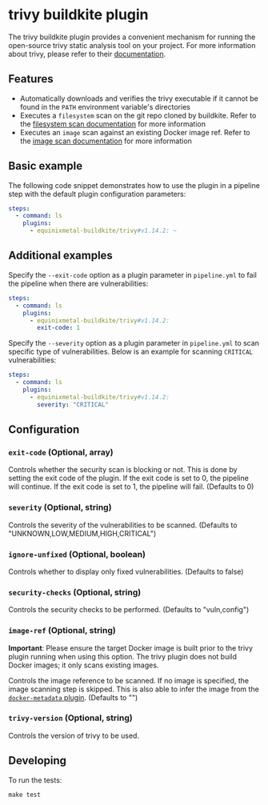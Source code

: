 # trivy buildkite plugin

The trivy buildkite plugin provides a convenient mechanism for running the
open-source trivy static analysis tool on your project. For more information
about trivy, please refer to their
[documentation](https://aquasecurity.github.io/trivy/latest/docs/).

## Features

- Automatically downloads and verifies the trivy executable if it cannot be
  found in the `PATH` environment variable's directories
- Executes a `filesystem` scan on the git repo cloned by buildkite. Refer to the
  [filesystem scan documentation](https://aquasecurity.github.io/trivy/latest/docs/vulnerability/scanning/filesystem/)
  for more information
- Executes an `image` scan against an existing Docker image ref. Refer to the
  [image scan documentation](https://aquasecurity.github.io/trivy/latest/docs/vulnerability/scanning/image/)
  for more information

## Basic example

The following code snippet demonstrates how to use the plugin in a pipeline
step with the default plugin configuration parameters:

```yml
steps:
  - command: ls
    plugins:
      - equinixmetal-buildkite/trivy#v1.14.2: ~
```

## Additional examples

Specify the `--exit-code` option as a plugin parameter in `pipeline.yml` to fail the pipeline when there are vulnerabilities:

```yml
steps:
  - command: ls
    plugins:
      - equinixmetal-buildkite/trivy#v1.14.2:
        exit-code: 1
```

Specify the `--severity` option as a plugin parameter in `pipeline.yml` to scan specific type of vulnerabilities. Below is an example for scanning `CRITICAL` vulnerabilities:

```yml
steps:
  - command: ls
    plugins:
      - equinixmetal-buildkite/trivy#v1.14.2:
        severity: "CRITICAL"
```

## Configuration

### `exit-code` (Optional, array)

Controls whether the security scan is blocking or not. This is done by setting the exit code of the plugin. If the exit code is set to 0, the pipeline will continue. If the exit code is set to 1, the pipeline will fail. (Defaults to 0)

### `severity` (Optional, string)

Controls the severity of the vulnerabilities to be scanned. (Defaults to "UNKNOWN,LOW,MEDIUM,HIGH,CRITICAL")

### `ignore-unfixed` (Optional, boolean)

Controls whether to display only fixed vulnerabilities. (Defaults to false)

### `security-checks` (Optional, string)

Controls the security checks to be performed. (Defaults to "vuln,config")

### `image-ref` (Optional, string)

**Important**: Please ensure the target Docker image is built prior to the trivy plugin running when using this option. The trivy plugin does not build Docker images; it only scans existing images.

Controls the image reference to be scanned. If no image is specified, the image scanning step is skipped. This is also able to infer the image from the [`docker-metadata` plugin](https://github.com/equinixmetal-buildkite/docker-metadata-buidkite-plugin). (Defaults to "")

### `trivy-version` (Optional, string)

Controls the version of trivy to be used.

## Developing

To run the tests:

```shell
make test
```
